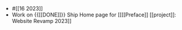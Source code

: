 - #[[16 2023]]
- Work on {{[[DONE]]}}  Ship Home page for [[[[Preface]] [[project]]: Website Revamp 2023]] 
